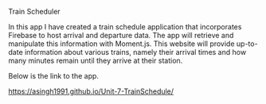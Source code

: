 Train Scheduler

In this app I have created a train schedule application that incorporates Firebase to host arrival and departure data. The app will retrieve and manipulate this information with Moment.js. This website will provide up-to-date information about various trains, namely their arrival times and how many minutes remain until they arrive at their station.

Below is the link to the app.

https://asingh1991.github.io/Unit-7-TrainSchedule/
